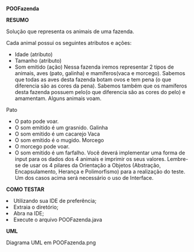 <b>POOFazenda</b>


<b>RESUMO</b>

Solução que representa os animais de uma fazenda.

Cada animal possui os seguintes atributos e ações:
- Idade (atributo)
- Tamanho (atributo)
- Som emitido (ação)
Nessa fazenda iremos representar 2 tipos de animais, aves (pato, galinha) e
mamíferos(vaca e morcego). Sabemos que todas as aves desta fazenda botam
ovos e tem pena (o que diferencia são as cores da pena). Sabemos também que os
mamíferos desta fazenda possuem pelo(o que diferencia são as cores do pelo) e
amamentam. Alguns animais voam.

Pato
- O pato pode voar.
- O som emitido é um grasnido.
Galinha
- O som emitido é um cacarejo
Vaca
- O som emitido é o mugido.
Morcego
- O morcego pode voar.
- O som emitido é um farfalho.
Você deverá implementar uma forma de input para os dados dos 4 animais e
imprimir os seus valores.
Lembre-se de usar os 4 pilares da Orientação a Objetos (Abstração,
Encapsulamento, Herança e Polimorfismo) para a realização do teste.
Um dos casos acima será necessário o uso de Interface.


<b>COMO TESTAR</b>
  <li>Utilizando sua IDE de preferência;</li>
  <li>Extraia o diretório;</li>
  <li>Abra na IDE;</li>
  <li>Execute o arquivo POOFazenda.java</li>
  
  
 <b>UML</b>
 
 Diagrama UML em POOFazenda.png
